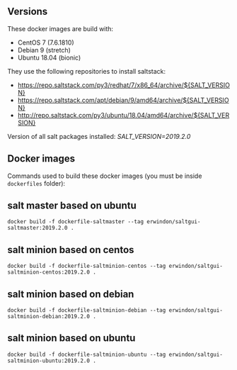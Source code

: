 Versions
--------
These docker images are build with:
- CentOS 7 (7.6.1810)
- Debian 9 (stretch)
- Ubuntu 18.04 (bionic)

They use the following repositories to install saltstack:
- https://repo.saltstack.com/py3/redhat/7/x86_64/archive/${SALT_VERSION}
- https://repo.saltstack.com/apt/debian/9/amd64/archive/${SALT_VERSION}
- http://repo.saltstack.com/py3/ubuntu/18.04/amd64/archive/${SALT_VERSION}

Version of all salt packages installed: *SALT_VERSION=2019.2.0*

Docker images
-------------
Commands used to build these docker images (you must be inside `dockerfiles` folder):

## salt master based on ubuntu
```
docker build -f dockerfile-saltmaster --tag erwindon/saltgui-saltmaster:2019.2.0 .
```

## salt minion based on centos
```
docker build -f dockerfile-saltminion-centos --tag erwindon/saltgui-saltminion-centos:2019.2.0 .
```

## salt minion based on debian
```
docker build -f dockerfile-saltminion-debian --tag erwindon/saltgui-saltminion-debian:2019.2.0 .
```

## salt minion based on ubuntu
```
docker build -f dockerfile-saltminion-ubuntu --tag erwindon/saltgui-saltminion-ubuntu:2019.2.0 .
```
